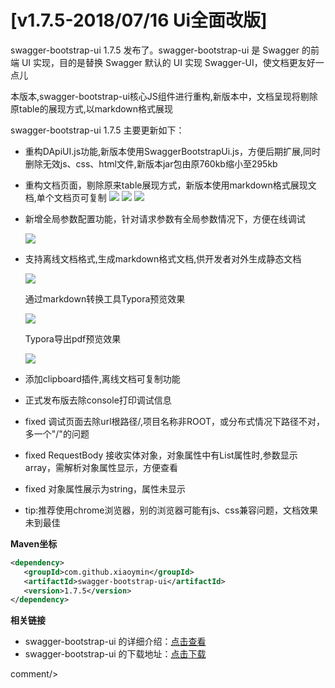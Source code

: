 # [v1.7.5-2018/07/16 Ui全面改版]

swagger-bootstrap-ui 1.7.5 发布了。swagger-bootstrap-ui 是 Swagger 的前端 UI 实现，目的是替换 Swagger 默认的 UI 实现 Swagger-UI，使文档更友好一点儿 

本版本,swagger-bootstrap-ui核心JS组件进行重构,新版本中，文档呈现将剔除原table的展现方式,以markdown格式展现

swagger-bootstrap-ui 1.7.5 主要更新如下： 

- 重构DApiUI.js功能,新版本使用SwaggerBootstrapUi.js，方便后期扩展,同时删除无效js、css、html文件,新版本jar包由原760kb缩小至295kb

- 重构文档页面，剔除原来table展现方式，新版本使用markdown格式展现文档,单个文档页可复制
  ![](/images/blog/swagger-bootstrap-ui-1.7.5-issue/n1.png)
  ![](/images/blog/swagger-bootstrap-ui-1.7.5-issue/n2.png)
  ![](/images/blog/swagger-bootstrap-ui-1.7.5-issue/n3.png)

- 新增全局参数配置功能，针对请求参数有全局参数情况下，方便在线调试

  ![](/images/blog/swagger-bootstrap-ui-1.7.5-issue/n4.png)

- 支持离线文档格式,生成markdown格式文档,供开发者对外生成静态文档

  ![](/images/blog/swagger-bootstrap-ui-1.7.5-issue/n5.png)

  通过markdown转换工具Typora预览效果

  ![](/images/blog/swagger-bootstrap-ui-1.7.5-issue/n6.png)

  Typora导出pdf预览效果

  ![](/images/blog/swagger-bootstrap-ui-1.7.5-issue/n7.png)

- 添加clipboard插件,离线文档可复制功能

- 正式发布版去除console打印调试信息

- fixed 调试页面去除url根路径/,项目名称非ROOT，或分布式情况下路径不对，多一个"/"的问题  

- fixed RequestBody 接收实体对象，对象属性中有List属性时,参数显示array，需解析对象属性显示，方便查看

- fixed 对象属性展示为string，属性未显示

- tip:推荐使用chrome浏览器，别的浏览器可能有js、css兼容问题，文档效果未到最佳

**Maven坐标**

```xml
<dependency>
   <groupId>com.github.xiaoymin</groupId>
   <artifactId>swagger-bootstrap-ui</artifactId>
   <version>1.7.5</version>
</dependency>
```


**相关链接**

- swagger-bootstrap-ui 的详细介绍：[点击查看](https://www.oschina.net/p/swagger-bootstrap-ui)
- swagger-bootstrap-ui 的下载地址：[点击下载](https://git.oschina.net/xiaoym/swagger-bootstrap-ui/releases)
 
 <icp/> 
 comment/> 
 